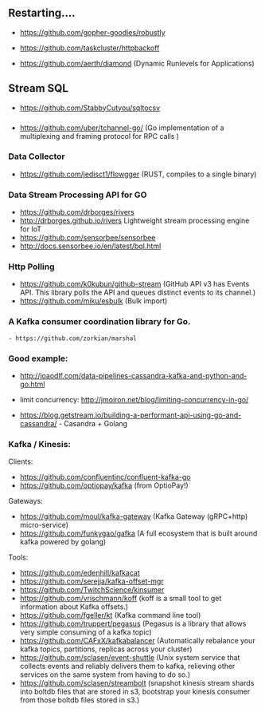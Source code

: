 ## Restarting....
  - https://github.com/gopher-goodies/robustly
  - https://github.com/taskcluster/httpbackoff

  - https://github.com/aerth/diamond (Dynamic Runlevels for Applications)



## Stream SQL
  - https://github.com/StabbyCutyou/sqltocsv


###
  - https://github.com/uber/tchannel-go/ (Go implementation of a multiplexing and framing protocol for RPC calls )

### Data Collector
  -  https://github.com/jedisct1/flowgger (RUST, compiles to a single binary)


### Data Stream Processing API for GO
  - https://github.com/drborges/rivers
  - http://drborges.github.io/rivers
  Lightweight stream processing engine for IoT
  - https://github.com/sensorbee/sensorbee
  - http://docs.sensorbee.io/en/latest/bql.html



### Http Polling
  - https://github.com/k0kubun/github-stream (GitHub API v3 has Events API. This library polls the API and queues distinct events to its channel.)
  - https://github.com/miku/esbulk (Bulk import)


### A Kafka consumer coordination library for Go.
    - https://github.com/zorkian/marshal

### Good example:
  - http://joaodlf.com/data-pipelines-cassandra-kafka-and-python-and-go.html
  + limit concurrency: http://jmoiron.net/blog/limiting-concurrency-in-go/
  - https://blog.getstream.io/building-a-performant-api-using-go-and-cassandra/ - Casandra + Golang

### Kafka / Kinesis:

Clients:
  - https://github.com/confluentinc/confluent-kafka-go
  - https://github.com/optiopay/kafka (from OptioPay!)


Gateways:
  - https://github.com/moul/kafka-gateway (Kafka Gateway (gRPC+http) micro-service)
  - https://github.com/funkygao/gafka (A full ecosystem that is built around kafka powered by golang)


Tools:
  - https://github.com/edenhill/kafkacat
  - https://github.com/serejja/kafka-offset-mgr
  - https://github.com/TwitchScience/kinsumer
  - https://github.com/vrischmann/koff (koff is a small tool to get information about Kafka offsets.)
  - https://github.com/fgeller/kt (Kafka command line tool)
  - https://github.com/truppert/pegasus (Pegasus is a library that allows very simple consuming of a kafka topic)
  - https://github.com/CAFxX/kafkabalancer (Automatically rebalance your kafka topics, partitions, replicas across your cluster)
  - https://github.com/sclasen/event-shuttle (Unix system service that collects events and reliably delivers them to kafka, relieving other services on the same system from having to do so.)
  - https://github.com/sclasen/streambolt (snapshot kinesis stream shards into boltdb files that are stored in s3, bootstrap your kinesis consumer from those boltdb files stored in s3.)



